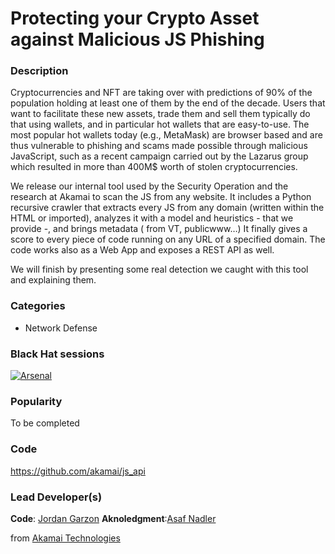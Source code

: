 # Protecting your Crypto Asset against Malicious JS Phishing

### Description
Cryptocurrencies and NFT are taking over with predictions of 90% of the population holding at least one of them by the end of the decade. Users that want to facilitate these new assets, trade them and sell them typically do that using wallets, and in particular hot wallets that are easy-to-use. The most popular hot wallets today (e.g., MetaMask) are browser based and are thus vulnerable to phishing and scams made possible through malicious JavaScript, such as a recent campaign carried out by the Lazarus group which resulted in more than 400M$ worth of stolen cryptocurrencies.

We release our internal tool used by the Security Operation and the research at Akamai to scan the JS from any website.
It includes a Python recursive crawler that extracts every JS from any domain (written within the HTML or imported), analyzes it with a model and heuristics - that we provide -, and brings metadata ( from VT, publicwww…) It finally gives a score to every piece of code running on any URL of a specified domain.
The code works also as a Web App and exposes a REST API as well.

We will finish by presenting some real detection we caught with this tool and explaining them.
### Categories

* Network Defense

### Black Hat sessions

[![Arsenal](https://raw.githubusercontent.com/toolswatch/badges/d50ddaf5b003dc503a2c9a33a85d2a1e3d57b40c/arsenal/usa/2022.svg)](https://www.blackhat.com/us-22/arsenal/schedule/#protecting-your-crypto-asset-against-malicious-js-phishing-27713)


### Popularity

To be completed

### Code
https://github.com/akamai/js_api

### Lead Developer(s)

**Code**: [Jordan Garzon]
**Aknoledgment**:[Asaf Nadler]

from [Akamai Technologies](https://www.akamai.com)


[Jordan Garzon]: https://twitter.com/JordGarzon
[Asaf Nadler]: https://twitter.com/AsafNadler